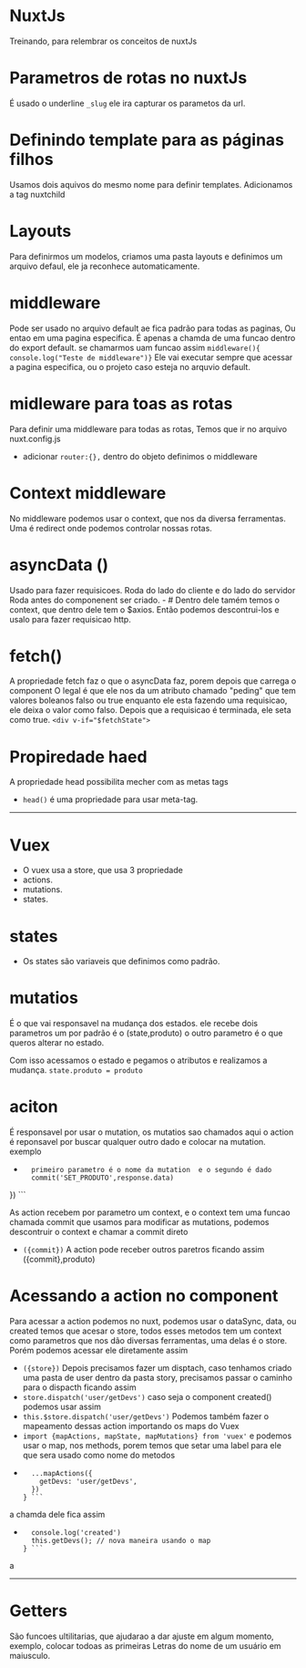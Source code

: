 # NuxtJs
Treinando, para relembrar os conceitos de nuxtJs

# Parametros de rotas no nuxtJs
É usado o underline ``` _slug ``` ele ira capturar os parametos da url.

# Definindo template para as páginas filhos
Usamos dois aquivos do mesmo nome para definir templates. Adicionamos a tag nuxtchild

# Layouts
Para definirmos um modelos, criamos uma pasta layouts
e definimos um arquivo defaul, ele ja reconhece automaticamente.

# middleware
Pode ser usado no arquivo default ae fica padrão para todas as paginas,
Ou entao em uma pagina especifica. É apenas a chamda de uma funcao dentro do export default.
se chamarmos uam funcao assim ``` middleware(){ console.log("Teste de middleware")} ``` Ele vai executar sempre que acessar a pagina especifica, ou o projeto caso esteja no arquvio default.

# midleware para toas as rotas
Para definir uma middleware para todas as rotas,
Temos que ir no arquivo nuxt.config.js 
- adicionar ```router:{},``` dentro do objeto definimos o middleware

# Context middleware
No middleware podemos usar o context, que nos da diversa ferramentas.
Uma é redirect onde podemos controlar nossas rotas.

# asyncData ()
Usado para fazer requisicoes. Roda do lado do cliente e do lado do servidor
Roda antes do componenent ser criado.
    - # Dentro dele tamém temos o context, que dentro dele tem o $axios.
Então podemos descontrui-los e usalo para fazer requisicao http.

# fetch()
A propriedade fetch faz o que o asyncData faz, porem depois que carrega o component
O legal é que ele nos da um atributo chamado "peding" que tem valores boleanos falso ou true
enquanto ele esta fazendo uma requisicao, ele deixa o valor como falso.
Depois que a requisicao é terminada, ele seta como true.
```<div v-if="$fetchState"> ```

# Propiredade haed
A propriedade head possibilita mecher com as metas tags
- ``` head() ``` é uma propriedade para usar meta-tag.

------------------------------------------------------------------------ 

# Vuex
- O vuex usa a store, que usa 3 propriedade
- actions.
- mutations.
- states.

# states
- Os states são variaveis que definimos como padrão.

# mutatios
É o que vai responsavel na mudança dos estados.
ele recebe dois parametros um por padrão é o (state,produto)
o outro parametro é o que queros alterar no estado.

Com isso acessamos o estado e pegamos o atributos e realizamos a mudança.
``` state.produto = produto ```

# aciton
É responsavel por usar o mutation, os mutatios sao chamados aqui
o action é reponsavel por buscar qualquer outro dado e colocar na mutation.
exemplo 
- ``` axios.get('https://jsonplaceholder.typicode.com/users').then(response => {
    primeiro parametro é o nome da mutation  e o segundo é dado
    commit('SET_PRODUTO',response.data)
}) ```

As action recebem por parametro um context, e o context tem uma funcao chamada commit
que usamos para modificar as mutations, podemos descontruir o context e chamar a commit direto
- ``` ({commit}) ```
A action pode receber outros paretros ficando assim
({commit},produto)

# Acessando a action no component
 Para acessar a action podemos no nuxt, podemos usar o dataSync, data, ou created
temos que acesar o store, todos esses metodos tem um context como parametros que nos
dão diversas ferramentas, uma delas é o store. Porém podemos acessar ele diretamente assim
- ``` ({store}) ```
Depois precisamos fazer um disptach, caso tenhamos criado uma pasta de user dentro da pasta story, precisamos passar o caminho para o dispacth
ficando assim 
- ``` store.dispatch('user/getDevs') ``` 
 caso seja o component created() podemos usar assim
- ``` this.$store.dispatch('user/getDevs') ```
Podemos também fazer o mapeamento dessas action importando os maps do Vuex
- ``` import {mapActions, mapState, mapMutations} from 'vuex' ``` 
e podemos usar o map, nos methods, porem temos que setar uma label para ele que sera usado
como nome do metodos
- ```methods: {
    ...mapActions({
      getDevs: 'user/getDevs',
    })
  } ```

a chamda dele fica assim
- ```created() {
    console.log('created')
    this.getDevs(); // nova maneira usando o map
  } ``` 
a

------------------------------------------------------------------------
# Getters
São funcoes ultilitarias, que ajudarao a dar ajuste
em algum momento, exemplo, colocar todoas as primeiras
Letras do nome de um usuário em maiusculo.